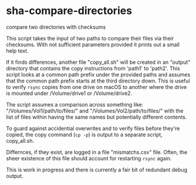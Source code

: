 # sha-compare-directories
compare two directories with checksums

This script takes the input of two paths to compare their files via their checksums. With not sufficient parameters provided it prints out a small help text.

If it finds differences, another file "copy_all.sh" will be created in an "output" directory that contains the copy instructions from 'path1' to 'path2'. This script looks at a common path prefix under the provided paths and assumes that the common path prefix starts at the third directory down. This is useful to verify `rsync` copies from one drive on macOS to another where the drive is mounted under /Volume/drive1 or /Volume/drive2.

The script assumes a comparison across something like: "/Volumes/Vol1/path/to/files/" and "/Volumes/Vol2/path/to/files/" with the list of files within having the same names but potentially different contents.

To guard against accidential overwrites and to verify files before they're copied, the copy command (`cp -p`) is output to a separate script, copy_all.sh.

Differnces, if they exist, are logged in a file "mismatchs.csv" file. Often, the sheer existence of this file should account for restarting `rsync` again.

This is work in progress and there is currently a fair bit of redundant debug output.
